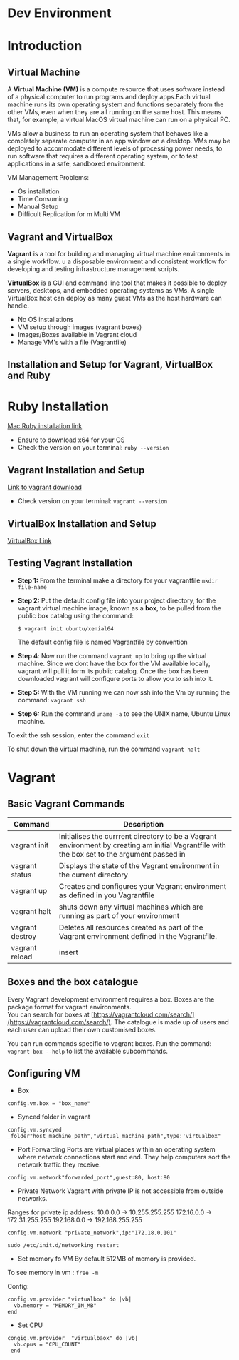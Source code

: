 # Dev Environment 

# Introduction

## Virtual Machine 
A **Virtual Machine (VM)** is a compute resource that uses software instead of a physical computer to run programs 
and deploy apps.Each virtual machine runs its own operating system and functions separately from the other VMs, 
even when they are all running on the same host. This means that, for example, a virtual MacOS virtual machine can run
on a physical PC. 

VMs allow a business to run an operating system that behaves like a completely separate computer in an app window on
a desktop. VMs may be deployed to accommodate different levels of processing power needs, to run software that requires
a different operating system, or to test applications in a safe, sandboxed environment. 

VM Management Problems:
- Os installation 
- Time Consuming 
- Manual Setup
- Difficult Replication for m Multi VM  

## Vagrant and VirtualBox
**Vagrant** is a tool for building and managing virtual machine environments in a single workflow. u a disposable
environment and consistent workflow for developing and testing infrastructure management scripts. 

**VirtualBox** is a GUI and command line tool that makes it possible to deploy servers, desktops, and embedded 
operating systems as VMs. A single VirtualBox host can deploy as many guest VMs as the host hardware can handle.

- No OS installations
- VM setup through images (vagrant boxes)
- Images/Boxes available in Vagrant cloud 
- Manage VM's with a file (Vagrantfile)

## Installation and Setup for Vagrant, VirtualBox and Ruby 
# Ruby Installation 
[Mac Ruby installation link](https://www.ruby-lang.org/en/downloads/)

- Ensure to download x64 for your OS
- Check the version on your terminal:
`ruby --version`
  
## Vagrant Installation and Setup 
[Link to vagrant download](https://www.vagrantup.com/)
 - Check version on your terminal:
`vagrant --version`
   
## VirtualBox Installation and Setup
[VirtualBox Link](https://www.virtualbox.org/wiki/Downloads)

## Testing Vagrant Installation 

- **Step 1:** From the terminal make a directory for your vagrantfile `mkdir file-name`
- **Step 2:** Put the default config file into your project directory, for the vagrant virtual machine image, known as
  a **box**, to be pulled from the public box catalog using the command:
  
  `$ vagrant init ubuntu/xenial64`

    The default config file is named Vagrantfile by convention
- **Step 4**: Now run the command `vagrant up` to bring up the virtual machine.
  Since we dont have the box for the VM available locally, vagrant will pull it form its public catalog.
  Once the box has been downloaded vagrant will configure ports to allow you to ssh into it.
- **Step 5:** With the VM running we can now ssh into the Vm by running the command:
`vagrant ssh`
  
- **Step 6:** Run the command `uname -a` to see the UNIX name, Ubuntu Linux machine.

To exit the ssh session, enter the command `exit`

To shut down the virtual machine, run the command `vagrant halt`

# Vagrant 

## Basic Vagrant Commands 

| Command | Description |
|---------|-------------|
| vagrant init <box-name>|Initialises the currrent directory to be a Vagrant environment by creating am initial Vagrantfile with the box set to the <box-name> argument passed in|
| vagrant status| Displays the state of the Vagrant environment in the current directory|
| vagrant up| Creates and configures your Vagrant environment as defined in you Vagrantfile|
| vagrant halt| shuts down any virtual machines which are running as part of your environment|
| vagrant destroy| Deletes all resources created as part of the Vagrant environment defined in the Vagrantfile.|
| vagrant reload| insert|

## Boxes and the box catalogue
Every Vagrant development environment requires a box. Boxes are the package format for vagrant environments.  
You can search for boxes at [https://vagrantcloud.com/search/](https://vagrantcloud.com/search/). 
The catalogue is made up of users and each user can upload their own customised boxes. 

You can run commands specific to vagrant boxes. Run the command: `vagrant box --help` to list the available subcommands.

## Configuring VM

- Box 
```
config.vm.box = "box_name"
```

- Synced folder in vagrant 
```
config.vm.syncyed _folder"host_machine_path","virtual_machine_path",type:'virtualbox"
```

- Port Forwarding
Ports are virtual places within an operating system where network connections start and end. They help computers sort
the network traffic they receive.
```
config.vm.network"forwarded_port",guest:80, host:80
```

- Private Network 
Vagrant with private IP is not accessible from outside networks.
  
Ranges for private ip address:
10.0.0.0 -> 10.255.255.255 
172.16.0.0 -> 172.31.255.255
192.168.0.0 -> 192.168.255.255
```
config.vm.network "private_network",ip:"172.18.0.101"
```
```
sudo /etc/init.d/networking restart
```

- Set memory fo VM
By default 512MB of memory is provided.
  
To see memory in vm : `free -m`

Config:
```
config.vm.provider "virtualbox" do |vb|
  vb.memory = "MEMORY_IN_MB"
end
```

- Set CPU 
```
congig.vm.provider  "virtualbaox" do |vb|
  vb.cpus = "CPU_COUNT"
 end
```